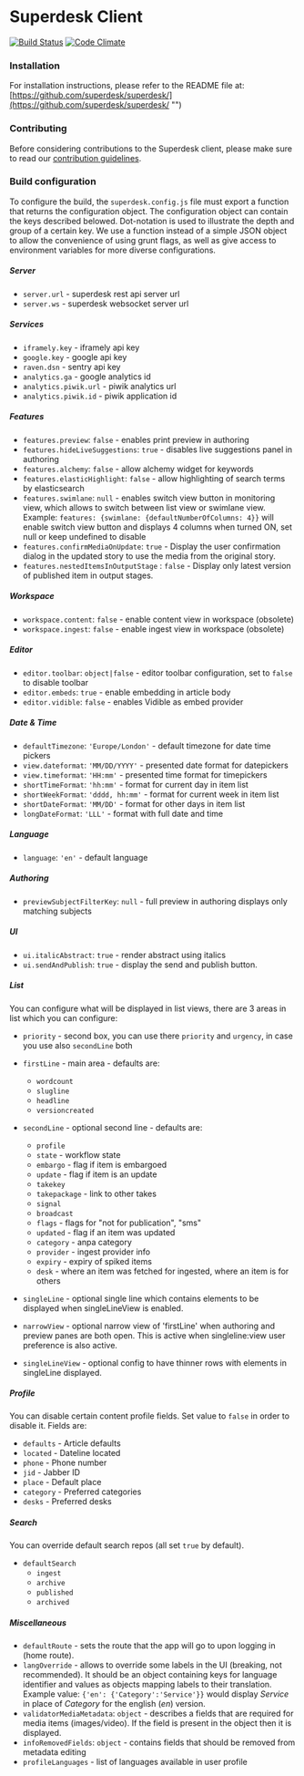# Superdesk Client

[![Build Status](https://travis-ci.org/superdesk/superdesk-client-core.svg?branch=master)](https://travis-ci.org/superdesk/superdesk-client-core)
[![Code Climate](https://codeclimate.com/github/superdesk/superdesk-client-core/badges/gpa.svg)](https://codeclimate.com/github/superdesk/superdesk-client-core)
### Installation

For installation instructions, please refer to the README file at: [https://github.com/superdesk/superdesk/](https://github.com/superdesk/superdesk/ "")

### Contributing

Before considering contributions to the Superdesk client, please make sure to read our [contribution guidelines](https://github.com/superdesk/superdesk-client-core/blob/master/CONTRIBUTING.md).

### Build configuration

To configure the build, the `superdesk.config.js` file must export a function that returns the configuration object. The configuration object can contain the keys described belowed. Dot-notation is used to illustrate the depth and group of a certain key. We use a function instead of a simple JSON object to allow the convenience of using grunt flags, as well as give access to environment variables for more diverse configurations.

##### Server

- `server.url` - superdesk rest api server url
- `server.ws` - superdesk websocket server url

##### Services

- `iframely.key` - iframely api key
- `google.key` - google api key
- `raven.dsn` - sentry api key
- `analytics.ga` - google analytics id
- `analytics.piwik.url` - piwik analytics url
- `analytics.piwik.id` - piwik application id

##### Features

- `features.preview`: `false` - enables print preview in authoring
- `features.hideLiveSuggestions`: `true` - disables live suggestions panel in authoring
- `features.alchemy`: `false` - allow alchemy widget for keywords
- `features.elasticHighlight`: `false` - allow highlighting of search terms by elasticsearch
- `features.swimlane`: `null` - enables switch view button in monitoring view, which allows to switch between list view or swimlane view. Example: `features: {swimlane: {defaultNumberOfColumns: 4}}` will enable switch view button and displays 4 columns when turned ON, set null or keep undefined to disable
- `features.confirmMediaOnUpdate`: `true` - Display the user confirmation dialog in the updated story to use the media from the original story.
- `features.nestedItemsInOutputStage` : `false` - Display only latest version of published item in output stages.

##### Workspace
- `workspace.content`: `false` - enable content view in workspace (obsolete)
- `workspace.ingest`: `false` - enable ingest view in workspace (obsolete)

##### Editor

- `editor.toolbar`: `object|false` - editor toolbar configuration, set to `false` to disable toolbar
- `editor.embeds`: `true` - enable embedding in article body
- `editor.vidible`: `false` - enables Vidible as embed provider

##### Date & Time

- `defaultTimezone`: `'Europe/London'` - default timezone for date time pickers
- `view.dateformat`: `'MM/DD/YYYY'` - presented date format for datepickers
- `view.timeformat`: `'HH:mm'` - presented time format for timepickers
- `shortTimeFormat`: `'hh:mm'` - format for current day in item list
- `shortWeekFormat`: `'dddd, hh:mm'` - format for current week in item list
- `shortDateFormat`: `'MM/DD'` - format for other days in item list
- `longDateFormat`: `'LLL'` - format with full date and time

##### Language

- `language`: `'en'` - default language

##### Authoring

- `previewSubjectFilterKey`: `null` - full preview in authoring displays only matching subjects

##### UI

- `ui.italicAbstract`: `true` - render abstract using italics
- `ui.sendAndPublish`: `true` - display the send and publish button.

##### List

You can configure what will be displayed in list views, there are 3 areas in list which you can configure:

- `priority` - second box, you can use there `priority` and `urgency`, in case you use also `secondLine` both

- `firstLine` - main area - defaults are:
    - `wordcount`
    - `slugline`
    - `headline`
    - `versioncreated`

- `secondLine` - optional second line - defaults are:
    - `profile`
    - `state` - workflow state
    - `embargo` - flag if item is embargoed
    - `update` - flag if item is an update
    - `takekey`
    - `takepackage` - link to other takes
    - `signal`
    - `broadcast`
    - `flags` - flags for "not for publication", "sms"
    - `updated` - flag if an item was updated
    - `category` - anpa category
    - `provider` - ingest provider info
    - `expiry` - expiry of spiked items
    - `desk` - where an item was fetched for ingested, where an item is for others

- `singleLine` - optional single line which contains elements to be displayed when singleLineView is enabled.

- `narrowView` - optional narrow view of 'firstLine' when authoring and preview panes are both open. This is active when singleline:view user preference is also active.

- `singleLineView` - optional config to have thinner rows with elements in singleLine displayed.

##### Profile

You can disable certain content profile fields. Set value to `false` in order to disable it. Fields are:

- `defaults` - Article defaults
- `located` - Dateline located
- `phone` - Phone number
- `jid` - Jabber ID
- `place` - Default place
- `category` - Preferred categories
- `desks` - Preferred desks

##### Search

You can override default search repos (all set `true` by default).

- `defaultSearch`
    - `ingest`
    - `archive`
    - `published`
    - `archived`

##### Miscellaneous

- `defaultRoute` - sets the route that the app will go to upon logging in (home route).
- `langOverride` - allows to override some labels in the UI (breaking, not recommended). It should be an object containing keys for language identifier and values as objects mapping labels to their translation. Example value: `{'en': {'Category':'Service'}}` would display _Service_ in place of _Category_ for the english (_en_) version.
- `validatorMediaMetadata`: `object` - describes a fields that are required for media items (images/video). If the field is present in the object then it is displayed.
- `infoRemovedFields`: `object` - contains fields that should be removed from metadata editing
- `profileLanguages` - list of languages available in user profile
